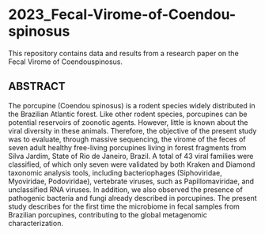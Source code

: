 # 2023_Fecal-Virome-of-Coendou-spinosus

This repository contains data and results from a research paper on the Fecal Virome of Coendouspinosus.

## ABSTRACT
  
  The porcupine (Coendou spinosus) is a rodent species widely distributed in the Brazilian Atlantic forest. Like other rodent species, porcupines can be potential reservoirs of zoonotic agents. However, little is known about the viral diversity in these animals. Therefore, the objective of the present study was to evaluate, through massive sequencing, the virome of the feces of seven adult healthy free-living porcupines living in forest fragments from Silva Jardim, State of Rio de Janeiro, Brazil. A total of 43 viral families were classified, of which only seven were validated by both Kraken and Diamond taxonomic analysis tools, including bacteriophages (Siphoviridae, Myoviridae, Podoviridae), vertebrate viruses, such as Papillomaviridae, and unclassified RNA viruses. In addition, we also observed the presence of pathogenic bacteria and fungi already described in porcupines. The present study describes for the first time the microbiome in fecal samples from Brazilian porcupines, contributing to the global metagenomic characterization.


